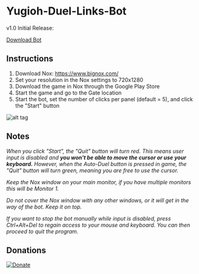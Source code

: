 # Yugioh-Duel-Links-Bot

v1.0 Initial Release:

[Download Bot](https://github.com/milan102/Yugioh-Duel-Links-Bot/raw/master/Yugioh%20Duel%20Links%20Bot/v1.0%20Release/Yugioh%20Duel%20Links%20Bot.exe)

## Instructions
1) Download Nox: https://www.bignox.com/
2) Set your resolution in the Nox settings to 720x1280
3) Download the game in Nox through the Google Play Store
4) Start the game and go to the Gate location
5) Start the bot, set the number of clicks per panel (default = 5), and click the "Start" button

![alt tag](https://github.com/milan102/Yugioh-Duel-Links-Bot/blob/master/sample1.png)

## Notes

*When you click "Start", the "Quit" button will turn red. This means user input is disabled and **you won't be able to move the cursor or use your keyboard.** However, when the Auto-Duel button is pressed in game, the "Quit" button will turn green, meaning you are free to use the cursor.*

*Keep the Nox window on your main monitor, if you have multiple monitors this will be Monitor 1.* 

*Do not cover the Nox window with any other windows, or it will get in the way of the bot. Keep it on top.*

*If you want to stop the bot manually while input is disabled, press Ctrl+Alt+Del to regain access to your mouse and keyboard. You can then proceed to quit the program.*

## Donations
[![Donate](https://www.paypalobjects.com/en_US/i/btn/btn_donateCC_LG.gif)](https://www.paypal.com/cgi-bin/webscr?cmd=_donations&business=HL3P4UC2JKEAN&lc=US&item_name=Milan%27s%20Software&currency_code=USD&bn=PP%2dDonationsBF%3abtn_donateCC_LG%2egif%3aNonHosted)
